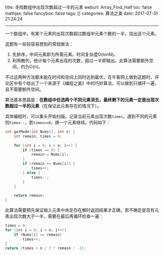 title: 寻找数组中出现次数超过一半的元素
weburl: Array_Find_Half
toc: false
mathjax: false
fancybox: false
tags: []
categories: 算法之美
date: 2017-07-31 21:24:24

---

一个数组中，有某个元素的出现次数超过数组中元素个数的一半，找出这个元素。

<!--more-->

这题有一些较容易想到的常规做法：

1. 先排序，中间元素即为所需元素。时间复杂度O(lonN)。
2. 利用散列，统计每个元素出现的次数，超过一半即输出。此算法需要额外空间，约为O(n)。

不过这两种方法都未能在时间和空间上同时达到最优，在牛客网上做到这题时，评论区中有个给出了一个来源于《编程之美》中的巧妙算法，可以做到只循环一遍，且不需要额外空间。

算法基本思路是：**在数组中任选两个不同元素消去，最终剩下的元素一定是出现次数超过一半的元素**（在保证此元素存在的情况下）。

具体编程时，可以重头开始扫描，记录当前元素出现次数`times`，遇到不同的元素则`times--`，若`times==0`，换一个元素继续。代码如下：

``` cpp
int getMode(int Nums[], int n) {
	int remain, times = 0;
	
	for (int i = 0; i < n; i++) {
		if (times == 0) {
			remain = Nums[i];
		}
		if (remain == Nums[i]) {
			times++;
		} else {
			times--;
		}
	}
	
	return remain;
}
```

此算法需要预先保证输入元素中肯定存在解时返回结果才正确，若不确定是否有元素出现次数大于一半，需要在最后再循环检查一遍：

```cpp
times = 0;
for (int i = 0; i < n; i++){
	if (Nums[i] == remain)
		times++;
}
return (times > n / 2 ? remain : -1);
```